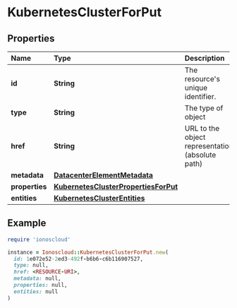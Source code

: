 # KubernetesClusterForPut

## Properties

| Name | Type | Description | Notes |
| :--- | :--- | :--- | :--- |
| **id** | **String** | The resource's unique identifier. | \[optional\]\[readonly\] |
| **type** | **String** | The type of object | \[optional\]\[readonly\] |
| **href** | **String** | URL to the object representation \(absolute path\) | \[optional\]\[readonly\] |
| **metadata** | [**DatacenterElementMetadata**](datacenterelementmetadata.md) |  | \[optional\] |
| **properties** | [**KubernetesClusterPropertiesForPut**](kubernetesclusterpropertiesforput.md) |  |  |
| **entities** | [**KubernetesClusterEntities**](kubernetesclusterentities.md) |  | \[optional\] |

## Example

```ruby
require 'ionoscloud'

instance = Ionoscloud::KubernetesClusterForPut.new(
  id: 1e072e52-2ed3-492f-b6b6-c6b116907527,
  type: null,
  href: <RESOURCE-URI>,
  metadata: null,
  properties: null,
  entities: null
)
```


